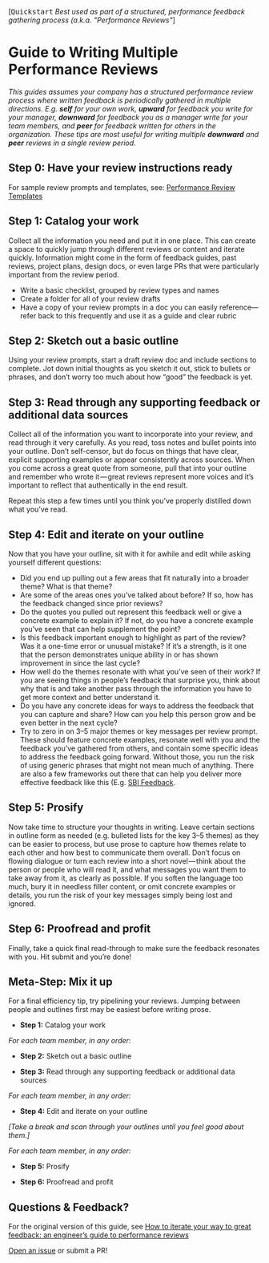 [<kbd>Quickstart</kbd> *Best used as part of a structured, performance feedback gathering process (a.k.a. "Performance Reviews"*]

# Guide to Writing Multiple Performance Reviews

*This guides assumes your company has a structured performance review process where written feedback is periodically gathered in multiple directions. E.g. **self** for your own work, **upward** for feedback you write for your manager, **downward** for feedback you as a manager write for your team members, and **peer** for feedback written for others in the organization. These tips are most useful for writing multiple **downward** and **peer** reviews in a single review period.*

## Step 0: Have your review instructions ready
For sample review prompts and templates, see: <a href="/feedback/perf-review-templates.md">Performance Review Templates</a>

## Step 1: Catalog your work
Collect all the information you need and put it in one place. This can create a space to quickly jump through different reviews or content and iterate quickly. Information might come in the form of feedback guides, past reviews, project plans, design docs, or even large PRs that were particularly important from the review period.

* Write a basic checklist, grouped by review types and names
* Create a folder for all of your review drafts
* Have a copy of your review prompts in a doc you can easily reference—refer back to this frequently and use it as a guide and clear rubric

## Step 2: Sketch out a basic outline
Using your review prompts, start a draft review doc and include sections to complete. Jot down initial thoughts as you sketch it out, stick to bullets or phrases, and don’t worry too much about how “good” the feedback is yet.

## Step 3: Read through any supporting feedback or additional data sources
Collect all of the information you want to incorporate into your review, and read through it very carefully. As you read, toss notes and bullet points into your outline. Don’t self-censor, but do focus on things that have clear, explicit supporting examples or appear consistently across sources. When you come across a great quote from someone, pull that into your outline and remember who wrote it — great reviews represent more voices and it’s important to reflect that authentically in the end result.

Repeat this step a few times until you think you’ve properly distilled down what you’ve read.

## Step 4: Edit and iterate on your outline
Now that you have your outline, sit with it for awhile and edit while asking yourself different questions:

* Did you end up pulling out a few areas that fit naturally into a broader theme? What is that theme?
* Are some of the areas ones you’ve talked about before? If so, how has the feedback changed since prior reviews?
* Do the quotes you pulled out represent this feedback well or give a concrete example to explain it? If not, do you have a concrete example you’ve seen that can help supplement the point?
* Is this feedback important enough to highlight as part of the review? Was it a one-time error or unusual mistake? If it’s a strength, is it one that the person demonstrates unique ability in or has shown improvement in since the last cycle?
* How well do the themes resonate with what you’ve seen of their work? If you are seeing things in people’s feedback that surprise you, think about why that is and take another pass through the information you have to get more context and better understand it.
* Do you have any concrete ideas for ways to address the feedback that you can capture and share? How can you help this person grow and be even better in the next cycle?
* Try to zero in on 3–5 major themes or key messages per review prompt. These should feature concrete examples, resonate well with you and the feedback you’ve gathered from others, and contain some specific ideas to address the feedback going forward. Without those, you run the risk of using generic phrases that might not mean much of anything. There are also a few frameworks out there that can help you deliver more effective feedback like this (E.g. [SBI Feedback](https://www.mindtools.com/pages/article/situation-behavior-impact-feedback.htm).

## Step 5: Prosify
Now take time to structure your thoughts in writing. Leave certain sections in outline form as needed (e.g. bulleted lists for the key 3–5 themes) as they can be easier to process, but use prose to capture how themes relate to each other and how best to communicate them overall. Don’t focus on flowing dialogue or turn each review into a short novel — think about the person or people who will read it, and what messages you want them to take away from it, as clearly as possible. If you soften the language too much, bury it in needless filler content, or omit concrete examples or details, you run the risk of your key messages simply being lost and ignored.

## Step 6: Proofread and profit
Finally, take a quick final read-through to make sure the feedback resonates with you. Hit submit and you’re done!

## Meta-Step: Mix it up
For a final efficiency tip, try pipelining your reviews. Jumping between people and outlines first may be easiest before writing prose.

* **Step 1:** Catalog your work

*For each team member, in any order:*

* **Step 2:** Sketch out a basic outline

* **Step 3:** Read through any supporting feedback or additional data sources

*For each team member, in any order:*

* **Step 4:** Edit and iterate on your outline

*[Take a break and scan through your outlines until you feel good about them.]*

*For each team member, in any order:*

* **Step 5:** Prosify

* **Step 6:** Proofread and profit

## Questions & Feedback?

For the original version of this guide, see [How to iterate your way to great feedback: an engineer’s guide to performance reviews](https://medium.com/@emdashry/how-to-iterate-your-way-to-great-feedback-an-engineers-guide-to-performance-reviews-6d545a83d2ca)

[Open an issue](https://github.com/raylene/eng-handbook/issues/new) or submit a PR!
